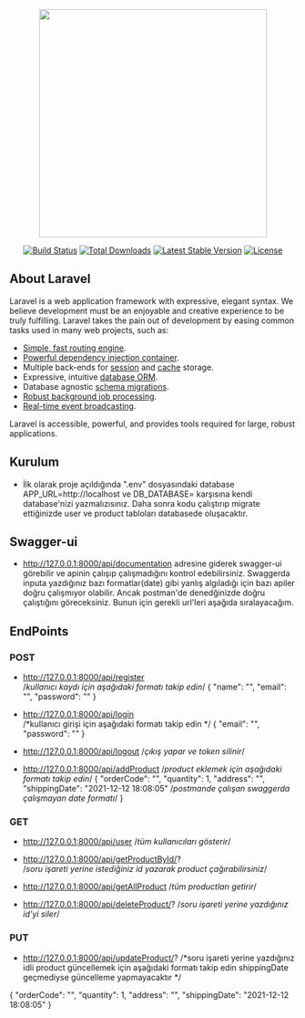 <p align="center"><a href="https://laravel.com" target="_blank"><img src="https://raw.githubusercontent.com/laravel/art/master/logo-lockup/5%20SVG/2%20CMYK/1%20Full%20Color/laravel-logolockup-cmyk-red.svg" width="400"></a></p>

<p align="center">
<a href="https://travis-ci.org/laravel/framework"><img src="https://travis-ci.org/laravel/framework.svg" alt="Build Status"></a>
<a href="https://packagist.org/packages/laravel/framework"><img src="https://img.shields.io/packagist/dt/laravel/framework" alt="Total Downloads"></a>
<a href="https://packagist.org/packages/laravel/framework"><img src="https://img.shields.io/packagist/v/laravel/framework" alt="Latest Stable Version"></a>
<a href="https://packagist.org/packages/laravel/framework"><img src="https://img.shields.io/packagist/l/laravel/framework" alt="License"></a>
</p>

## About Laravel

Laravel is a web application framework with expressive, elegant syntax. We believe development must be an enjoyable and creative experience to be truly fulfilling. Laravel takes the pain out of development by easing common tasks used in many web projects, such as:

- [Simple, fast routing engine](https://laravel.com/docs/routing).
- [Powerful dependency injection container](https://laravel.com/docs/container).
- Multiple back-ends for [session](https://laravel.com/docs/session) and [cache](https://laravel.com/docs/cache) storage.
- Expressive, intuitive [database ORM](https://laravel.com/docs/eloquent).
- Database agnostic [schema migrations](https://laravel.com/docs/migrations).
- [Robust background job processing](https://laravel.com/docs/queues).
- [Real-time event broadcasting](https://laravel.com/docs/broadcasting).

Laravel is accessible, powerful, and provides tools required for large, robust applications.

## Kurulum
- İlk olarak proje açıldığında ".env" dosyasındaki database APP_URL=http://localhost ve 
 DB_DATABASE= karşısına kendi database'nizi yazmalızısınız. Daha sonra kodu çalıştırıp migrate 
 ettiğinizde user ve product tabloları databasede oluşacaktır.

## Swagger-ui 
- http://127.0.0.1:8000/api/documentation adresine giderek swagger-ui görebilir ve
apinin çalışıp çalışmadığını kontrol edebilirsiniz. Swaggerda inputa yazdığınız bazı formatlar(date)
gibi  yanlış algıladığı için bazı apiler doğru çalışmıyor olabilir. Ancak postman'de denedğinizde 
doğru çalıştığını göreceksiniz. Bunun için gerekli url'leri aşağıda sıralayacağım.

## EndPoints
### POST
- http://127.0.0.1:8000/api/register		
/*kullanıcı kaydı için aşağıdaki formatı takip edin*/
{
	"name": "",
	"email": "",
	"password": ""
}

- http://127.0.0.1:8000/api/login		
/*kullanıcı ‏girişi için aşağıdaki formatı takip edin */
{
	"email": "",
	"password": ""
}

-  http://127.0.0.1:8000/api/logout		/*çıkış yapar ve token silinir*/

-  http://127.0.0.1:8000/api/addProduct	
/*product eklemek için aşağıdaki formatı takip edin*/
{
	"orderCode": "",
	"quantity": 1,
	"address": "",
	"shippingDate": "2021-12-12 18:08:05"	/*postmande çalışan swaggerda çalışmayan date formatı*/
}
### GET

- http://127.0.0.1:8000/api/user		/*tüm kullanıcıları gösterir*/


- http://127.0.0.1:8000/api/getProductById/?	
/*soru işareti yerine istediğiniz id yazarak product çağırabilirsiniz*/

- http://127.0.0.1:8000/api/getAllProduct	/*tüm productları getirir*/

- http://127.0.0.1:8000/api/deleteProduct/?	/*soru işareti yerine yazdığınız id'yi siler*/

### PUT 
- http://127.0.0.1:8000/api/updateProduct/?	
/*soru işareti yerine yazdığınız idli product güncellemek için aşağıdaki formatı takip 
edin shippingDate geçmediyse güncelleme yapmayacaktır */

{
	"orderCode": "",
	"quantity": 1,
	"address": "",
	"shippingDate": "2021-12-12 18:08:05"
}
